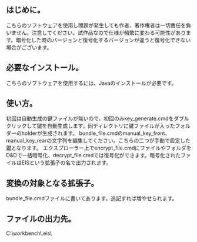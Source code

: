 ## はじめに。
こちらのソフトウェアを使用し問題が発生しても作者、著作権者は一切責任を負いません。注意してください。試作品なので仕様が頻繁に変わる可能性があります。暗号化した時のバージョンと復号化するバージョンが違うと復号化できない場合がございます。
## 必要なインストール。
こちらのソフトウェアを使用するには、Javaのインストールが必要です。
## 使い方。
初回は自動生成の鍵ファイルが無いので、初回のみkey_generate.cmdをダブルクリックして鍵を自動生成します。同ディレクトリに鍵ファイルが入ったフォルダーのholderが生成されます。
bundle_file.cmdのmanual_key_front、manual_key_rearの文字列を編集してください。こちらの二つが手動で設定した鍵となります。
エクスプローラー上でencrypt_file.cmdにファイルやフォルダをD&Dで一括暗号化、decrypt_file.cmdでは復号化ができます。暗号化されたファイルはEISという拡張子の名で出力されます。
## 変換の対象となる拡張子。
bundle_file.cmdファイルに書いてあります。追記すれば増やせられます。
## ファイルの出力先。
C:\workbench\\.eis\
